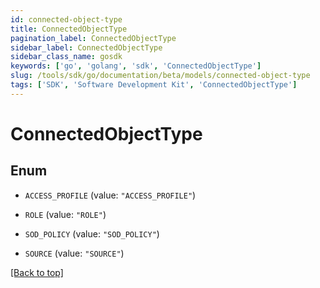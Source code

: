 ```yaml
---
id: connected-object-type
title: ConnectedObjectType
pagination_label: ConnectedObjectType
sidebar_label: ConnectedObjectType
sidebar_class_name: gosdk
keywords: ['go', 'golang', 'sdk', 'ConnectedObjectType'] 
slug: /tools/sdk/go/documentation/beta/models/connected-object-type
tags: ['SDK', 'Software Development Kit', 'ConnectedObjectType']
---
```


# ConnectedObjectType

## Enum


* `ACCESS_PROFILE` (value: `"ACCESS_PROFILE"`)

* `ROLE` (value: `"ROLE"`)

* `SOD_POLICY` (value: `"SOD_POLICY"`)

* `SOURCE` (value: `"SOURCE"`)


[[Back to top]](#) 


